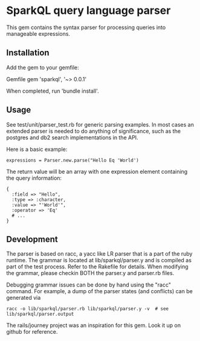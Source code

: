 SparkQL query language parser
=====================
This gem contains the syntax parser for processing queries into manageable expressions.

Installation
-------------

Add the gem to your gemfile:

Gemfile
	gem 'sparkql', '~> 0.0.1' 

When completed, run 'bundle install'.


Usage
-------------
See test/unit/parser_test.rb for generic parsing examples. In most cases an extended parser is 
needed to do anything of significance, such as the postgres and db2 search implementations in the
API.

Here is a basic example:

	expressions = Parser.new.parse("Hello Eq 'World')

The return value will be an array with one expression element containing the query information:

	{
	  :field => "Hello",
	  :type => :character,
	  :value => "'World'",
	  :operator => 'Eq'
	  # ...
	}


Development
-------------
The parser is based on racc, a yacc like LR parser that is a part of the ruby runtime.  The grammar 
is located at lib/sparkql/parser.y and is compiled as part of the test process.  Refer to the 
Rakefile for details. When modifying the grammar, please checkin BOTH the parser.y and parser.rb 
files.

Debugging grammar issues can be done by hand using the "racc" command. For example, a dump of the 
parser states (and conflicts) can be generated via

	racc -o lib/sparkql/parser.rb lib/sparkql/parser.y -v  # see lib/sparkql/parser.output

The rails/journey project was an inspiration for this gem. Look it up on github for reference.

